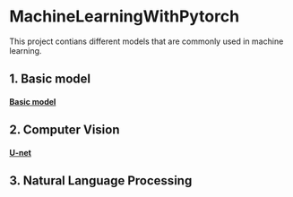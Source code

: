 # MachineLearningWithPytorch

This project contians different models that are commonly used in machine learning. 

## 1. Basic model
#### [Basic model](https://github.com/PhyseChan/MachineLearningWithPytorch/tree/master/BasicModel)
## 2. Computer Vision
#### [U-net](https://github.com/PhyseChan/MachineLearningWithPytorch/tree/master/Image%20segmentation/U-net)
## 3. Natural Language Processing
